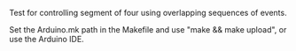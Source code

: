 Test for controlling segment of four using overlapping sequences of events.

Set the Arduino.mk path in the Makefile and use "make && make upload",
or use the Arduino IDE.
